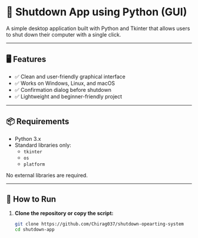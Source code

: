 # 🔌 Shutdown App using Python (GUI)

A simple desktop application built with Python and Tkinter that allows users to shut down their computer with a single click.

---

## 🖥️ Features  

- ✅ Clean and user-friendly graphical interface
- ✅ Works on Windows, Linux, and macOS
- ✅ Confirmation dialog before shutdown
- ✅ Lightweight and beginner-friendly project

---

## 📦 Requirements

- Python 3.x
- Standard libraries only:  
  - `tkinter`
  - `os`
  - `platform`

No external libraries are required.

---

## 🚀 How to Run

1. **Clone the repository or copy the script:**
   ```bash
   git clone https://github.com/Chirag037/shutdown-opearting-system
   cd shutdown-app
